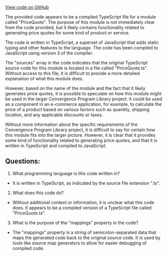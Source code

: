 [View code on GitHub](https://github.com/convergence-rfq/convergence-program-library/rfq/js/generated/types/PriceQuote.js.map)

The provided code appears to be a compiled TypeScript file for a module called "PriceQuote". The purpose of this module is not immediately clear from the code provided, but it likely contains functionality related to generating price quotes for some kind of product or service.

The code is written in TypeScript, a superset of JavaScript that adds static typing and other features to the language. The code has been compiled to JavaScript using version 3 of the compiler.

The "sources" array in the code indicates that the original TypeScript source code for this module is located in a file called "PriceQuote.ts". Without access to this file, it is difficult to provide a more detailed explanation of what this module does.

However, based on the name of the module and the fact that it likely generates price quotes, it is possible to speculate on how this module might be used in the larger Convergence Program Library project. It could be used as a component in an e-commerce application, for example, to calculate the price of a product based on various factors such as quantity, shipping location, and any applicable discounts or taxes.

Without more information about the specific requirements of the Convergence Program Library project, it is difficult to say for certain how this module fits into the larger picture. However, it is clear that it provides some kind of functionality related to generating price quotes, and that it is written in TypeScript and compiled to JavaScript.
## Questions: 
 1. What programming language is this code written in?
- It is written in TypeScript, as indicated by the source file extension ".ts".

2. What does this code do?
- Without additional context or information, it is unclear what this code does. It appears to be a compiled version of a TypeScript file called "PriceQuote.ts".

3. What is the purpose of the "mappings" property in the code?
- The "mappings" property is a string of semicolon-separated data that maps the generated code back to the original source code. It is used by tools like source map generators to allow for easier debugging of compiled code.